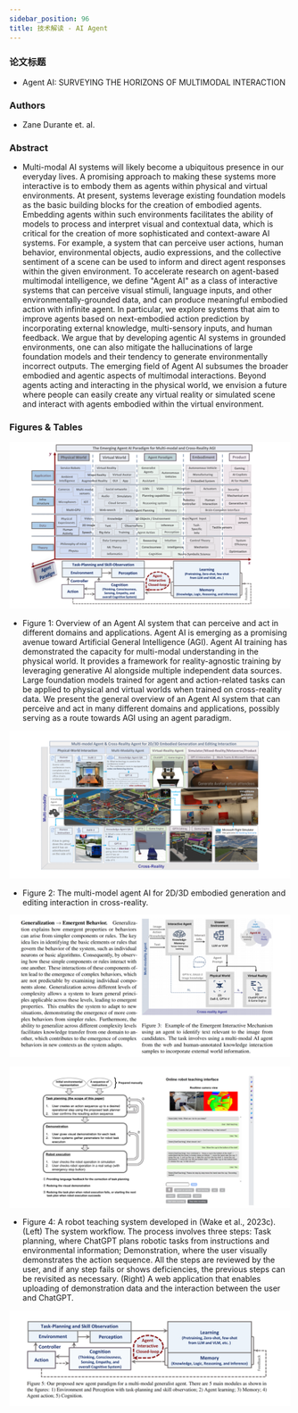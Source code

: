 ```yaml
---
sidebar_position: 96
title: 技术解读 - AI Agent
---
```


### 论文标题
* Agent AI: SURVEYING THE HORIZONS OF MULTIMODAL INTERACTION

### Authors
* Zane Durante et. al.

### Abstract
* Multi-modal AI systems will likely become a ubiquitous presence in our everyday lives. A promising approach to making these systems more interactive is to embody them as agents within physical and virtual environments. At present, systems leverage existing foundation models as the basic building blocks for the creation of embodied agents. Embedding agents within such environments facilitates the ability of models to process and interpret visual and contextual data, which is critical for the creation of more sophisticated and context-aware AI systems. For example, a system that can perceive user actions, human behavior, environmental objects, audio expressions, and the collective sentiment of a scene can be used to inform and direct agent responses within the given environment. To accelerate research on agent-based multimodal intelligence, we define "Agent AI" as a class of interactive systems that can perceive visual stimuli, language inputs, and other environmentally-grounded data, and can produce meaningful embodied action with infinite agent. In particular, we explore systems that aim to improve agents based on next-embodied action prediction by incorporating external knowledge, multi-sensory inputs, and human feedback. We argue that by developing agentic AI systems in grounded environments, one can also mitigate the hallucinations of large foundation models and their tendency to generate environmentally incorrect outputs. The emerging field of Agent AI subsumes the broader embodied and agentic aspects of multimodal interactions. Beyond agents acting and interacting in the physical world, we envision a future where people can easily create any virtual reality or simulated scene and interact with agents embodied within the virtual environment.

### Figures & Tables
![](./20240121/fig.1.png)

* Figure 1: Overview of an Agent AI system that can perceive and act in different domains and applications. Agent AI is emerging as a promising avenue toward Artificial General Intelligence (AGI). Agent AI training has demonstrated the capacity for multi-modal understanding in the physical world. It provides a framework for reality-agnostic training by leveraging generative AI alongside multiple independent data sources. Large foundation models trained for agent and action-related tasks can be applied to physical and virtual worlds when trained on cross-reality data. We present the general overview of an Agent AI system that can perceive and act in many different domains and applications, possibly serving as a route towards AGI using an agent paradigm.

![](./20240121/fig.2.png)

* Figure 2: The multi-model agent AI for 2D/3D embodied generation and editing interaction in cross-reality.

![](./20240121/fig.3.png)

![](./20240121/fig.4.png)

* Figure 4: A robot teaching system developed in (Wake et al., 2023c). (Left) The system workflow. The process involves three steps: Task planning, where ChatGPT plans robotic tasks from instructions and environmental information; Demonstration, where the user visually demonstrates the action sequence. All the steps are reviewed by the user, and if any step fails or shows deficiencies, the previous steps can be revisited as necessary. (Right) A web application that enables uploading of demonstration data and the interaction between the user and ChatGPT.

![](./20240121/fig.5.png)